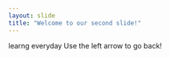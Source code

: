 ```yaml
---
layout: slide
title: "Welcome to our second slide!"
---
```

learng everyday
Use the left arrow to go back!
